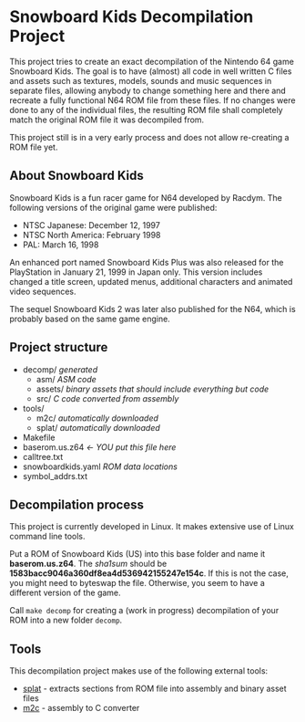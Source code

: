 # Snowboard Kids Decompilation Project

This project tries to create an exact decompilation of the Nintendo 64 game
Snowboard Kids. The goal is to have (almost) all code in well written C files
and assets such as textures, models, sounds and music sequences in separate
files, allowing anybody to change something here and there and recreate a fully
functional N64 ROM file from these files. If no changes were done to any of the
individual files, the resulting ROM file shall completely match the original
ROM file it was decompiled from.

This project still is in a very early process and does not allow re-creating
a ROM file yet.

## About Snowboard Kids

Snowboard Kids is a fun racer game for N64 developed by Racdym. The following
versions of the original game were published:

- NTSC Japanese: December 12, 1997
- NTSC North America: February 1998
- PAL: March 16, 1998

An enhanced port named Snowboard Kids Plus was also released for the PlayStation
in January 21, 1999 in Japan only.
This version includes changed a title screen, updated menus, additional
characters and animated video sequences.

The sequel Snowboard Kids 2 was later also published for the N64, which is
probably based on the same game engine.

## Project structure

- decomp/ *generated*
  - asm/ *ASM code*
  - assets/ *binary assets that should include everything but code*
  - src/ *C code converted from assembly*
- tools/
    - m2c/ *automatically downloaded*
    - splat/ *automatically downloaded*
- Makefile
- baserom.us.z64 *← YOU put this file here*
- calltree.txt
- snowboardkids.yaml *ROM data locations*
- symbol_addrs.txt

## Decompilation process

This project is currently developed in Linux. It makes extensive use of Linux
command line tools.

Put a ROM of Snowboard Kids (US) into this base folder and name it
**baserom.us.z64**. The *sha1sum* should be
**1583bacc9046a360df8ea4d536942155247e154c**. If this is not the case, you might
need to byteswap the file. Otherwise, you seem to have a different version of
the game.

Call `make decomp` for creating a (work in progress) decompilation of your ROM
into a new folder `decomp`.

## Tools

This decompilation project makes use of the following external tools:

- [splat](https://github.com/ethteck/splat) - extracts sections from ROM file into assembly and binary asset files
- [m2c](https://github.com/matt-kempster/m2c) - assembly to C converter

